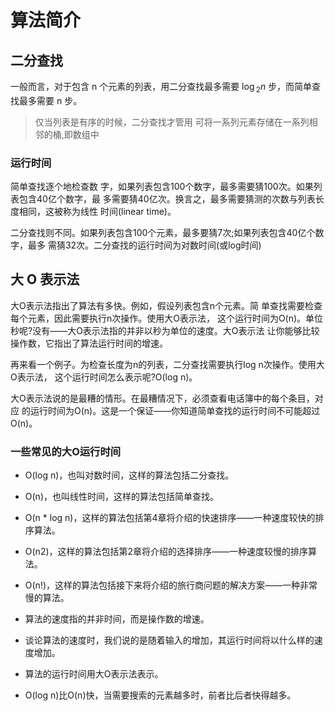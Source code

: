 # 算法简介

## 二分查找

一般而言，对于包含 n 个元素的列表，用二分查找最多需要 $\log{_2}{n}$ 步，而简单查找最多需要 n 步。

> 仅当列表是有序的时候，二分查找才管用
> 可将一系列元素存储在一系列相邻的桶,即数组中

### 运行时间

简单查找逐个地检查数 字，如果列表包含100个数字，最多需要猜100次。如果列表包含40亿个数字，最 多需要猜40亿次。换言之，最多需要猜测的次数与列表长度相同，这被称为线性 时间(linear time)。

二分查找则不同。如果列表包含100个元素，最多要猜7次;如果列表包含40亿个数字，最多 需猜32次。二分查找的运行时间为对数时间(或log时间)

## 大 O 表示法

大O表示法指出了算法有多快。例如，假设列表包含n个元素。简 单查找需要检查每个元素，因此需要执行n次操作。使用大O表示法， 这个运行时间为O(n)。单位秒呢?没有——大O表示法指的并非以秒为单位的速度。大O表示法 让你能够比较操作数，它指出了算法运行时间的增速。

再来看一个例子。为检查长度为n的列表，二分查找需要执行log n次操作。使用大O表示法， 这个运行时间怎么表示呢?O(log n)。

大O表示法说的是最糟的情形。在最糟情况下，必须查看电话簿中的每个条目，对应 的运行时间为O(n)。这是一个保证——你知道简单查找的运行时间不可能超过O(n)。

### 一些常见的大O运行时间

* O(log n)，也叫对数时间，这样的算法包括二分查找。
* O(n)，也叫线性时间，这样的算法包括简单查找。
* O(n * log n)，这样的算法包括第4章将介绍的快速排序——一种速度较快的排序算法。
* O(n2)，这样的算法包括第2章将介绍的选择排序——一种速度较慢的排序算法。
* O(n!)，这样的算法包括接下来将介绍的旅行商问题的解决方案——一种非常慢的算法。

* 算法的速度指的并非时间，而是操作数的增速。
* 谈论算法的速度时，我们说的是随着输入的增加，其运行时间将以什么样的速度增加。
* 算法的运行时间用大O表示法表示。
* O(log n)比O(n)快，当需要搜索的元素越多时，前者比后者快得越多。
